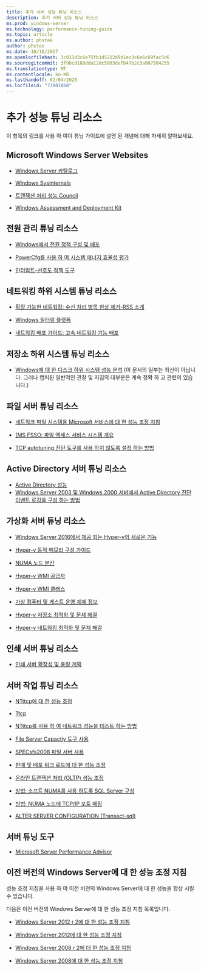 ```yaml
---
title: 추가 서버 성능 튜닝 리소스
description: 추가 서버 성능 튜닝 리소스
ms.prod: windows-server
ms.technology: performance-tuning-guide
ms.topic: article
ms.author: phstee
author: phstee
ms.date: 10/16/2017
ms.openlocfilehash: 3c011d3c6e75fb1d5212d9b1ec3c6e6c69fac5d6
ms.sourcegitcommit: 3f9bcd188dda12dc5803defb47b2c3a907504255
ms.translationtype: MT
ms.contentlocale: ko-KR
ms.lasthandoff: 02/04/2020
ms.locfileid: "77001868"
---
```

# <a name="additional-performance-tuning-resources"></a>추가 성능 튜닝 리소스

이 항목의 링크를 사용 하 여이 튜닝 가이드에 설명 된 개념에 대해 자세히 알아보세요.

## <a name="microsoft-windows-server-websites"></a>Microsoft Windows Server Websites
-   [Windows Server 카탈로그](https://www.windowsservercatalog.com/)

-   [Windows Sysinternals](https://technet.microsoft.com/sysinternals/default.aspx)

-   [트랜잭션 처리 성능 Council](http://www.tpc.org/)

-   [Windows Assessment and Deployment Kit](https://developer.microsoft.com/windows/hardware/windows-assessment-deployment-kit)

## <a name="power-management-tuning-resources"></a>전원 관리 튜닝 리소스

-   [Windows에서 전원 정책 구성 및 배포](https://msdn.microsoft.com/library/windows/hardware/mt422910.aspx)

-   [PowerCfg를 사용 하 여 시스템 에너지 효율성 평가](https://technet.microsoft.com/library/cc748940.aspx)

-   [인터럽트-선호도 정책 도구](https://support.microsoft.com/kb/252867)

## <a name="networking-subsystem-tuning-resources"></a>네트워킹 하위 시스템 튜닝 리소스

-   [확장 가능한 네트워킹: 수신 처리 병목 현상 제거-RSS 소개](https://download.microsoft.com/download/5/D/6/5D6EAF2B-7DDF-476B-93DC-7CF0072878E6/NDIS_RSS.doc)

-   [Windows 필터링 플랫폼](https://msdn.microsoft.com/windows/hardware/gg463267.aspx)

-   [네트워킹 배포 가이드: 고속 네트워킹 기능 배포](https://technet.microsoft.com/library/gg162681.aspx)

## <a name="storage-subsystem-tuning-resources"></a>저장소 하위 시스템 튜닝 리소스

-   [Windows에 대 한 디스크 하위 시스템 성능 분석](https://download.microsoft.com/download/e/b/a/eba1050f-a31d-436b-9281-92cdfeae4b45/subsys_perf.doc) (이 문서의 일부는 최신이 아닙니다. 그러나 캡처된 일반적인 관찰 및 지침의 대부분은 계속 정확 하 고 관련이 있습니다.)

## <a name="file-server-tuning-resources"></a>파일 서버 튜닝 리소스

-   [네트워크 파일 시스템용 Microsoft 서비스에 대 한 성능 조정 지침](https://technet.microsoft.com/library/bb463205.aspx)

-   [\[MS FSSO: 파일 액세스 서비스 시스템 개요](https://download.microsoft.com/download/5/0/1/501ED102-E53F-4CE0-AA6B-B0F93629DDC6/Windows/%5bMS-FSSO%5d.pdf)

-   [TCP autotuning 진단 도구를 사용 하지 않도록 설정 하는 방법](https://support.microsoft.com/kb/967475)

## <a name="active-directory-server-tuning-resources"></a>Active Directory 서버 튜닝 리소스
-   [Active Directory 성능](https://msdn.microsoft.com/library/windows/hardware/dn567654(v=vs.85).aspx)
-   [Windows Server 2003 및 Windows 2000 서버에서 Active Directory 진단 이벤트 로깅을 구성 하는 방법](https://support.microsoft.com/kb/314980)

## <a name="virtualization-server-tuning-resources"></a>가상화 서버 튜닝 리소스

-   [Windows Server 2016에서 제공 되는 Hyper-v의 새로운 기능](https://technet.microsoft.com/windows-server-docs/compute/hyper-v/what-s-new-in-hyper-v-on-windows)

-   [Hyper-v 동적 메모리 구성 가이드](https://technet.microsoft.com/library/ff817651.aspx)

-   [NUMA 노드 분산](https://blogs.technet.com/b/winserverperformance/archive/2009/12/10/numa-node-balancing.aspx)

-   [Hyper-v WMI 공급자](https://msdn2.microsoft.com/library/cc136992(VS.85).aspx)

-   [Hyper-v WMI 클래스](https://msdn.microsoft.com/library/cc136986(VS.85).aspx)

-   [가상 컴퓨터 및 게스트 운영 체제 정보](https://technet.microsoft.com/library/cc794868(v=ws.10))

-   [Hyper-v 저장소 최적화 및 문제 해결](https://blogs.msdn.com/b/microsoft_press/archive/2013/07/24/new-book-optimizing-and-troubleshooting-hyper-v-storage.aspx)

-   [Hyper-v 네트워킹 최적화 및 문제 해결](https://blogs.msdn.com/b/microsoft_press/archive/2013/07/12/rtm-d-today-optimizing-and-troubleshooting-hyper-v-networking.aspx)

## <a name="print-server-tuning-resources"></a>인쇄 서버 튜닝 리소스

-   [인쇄 서버 확장성 및 용량 계획](https://technet.microsoft.com/library/dn554243.aspx)

## <a name="server-workload-tuning-resources"></a>서버 작업 튜닝 리소스

-   [NTttcp에 대 한 성능 조정](https://msdn.microsoft.com/library/windows/hardware/dn567663(v=vs.85).aspx)

-   [Ttcp](http://en.wikipedia.org/wiki/Ttcp)

-   [NTttcp를 사용 하 여 네트워크 성능을 테스트 하는 방법](https://msdn.microsoft.com/windows/hardware/gg463264.aspx)

-   [File Server Capactiy 도구 사용](https://msdn.microsoft.com/library/windows/hardware/dn567658(v=vs.85).aspx)

-   [SPECsfs2008 파일 서버 사용](https://msdn.microsoft.com/library/windows/hardware/dn567653(v=vs.85).aspx)

-   [판매 및 배포 워크 로드에 대 한 성능 조정](https://msdn.microsoft.com/library/windows/hardware/dn567646(v=vs.85).aspx)

-   [온라인 트랜잭션 처리 (OLTP) 성능 조정](https://msdn.microsoft.com/library/windows/hardware/dn567642(v=vs.85).aspx)

-   [방법: 소프트 NUMA를 사용 하도록 SQL Server 구성](https://go.microsoft.com/fwlink/?LinkId=98292)

-   [방법: NUMA 노드에 TCP/IP 포트 매핑](https://go.microsoft.com/fwlink/?LinkId=98293)

-   [ALTER SERVER CONFIGURATION (Transact-sql)](https://msdn.microsoft.com/library/ee210585.aspx)


## <a name="server-tuning-tools"></a>서버 튜닝 도구

-   [Microsoft Server Performance Advisor](https://msdn.microsoft.com/library/windows/hardware/dn481522(v=vs.85).aspx)

## <a name="performance-tuning-guidelines-for-previous-versions-of-windows-server"></a>이전 버전의 Windows Server에 대 한 성능 조정 지침


성능 조정 지침을 사용 하 여 이전 버전의 Windows Server에 대 한 성능을 향상 시킬 수 있습니다.

다음은 이전 버전의 Windows Server에 대 한 성능 조정 지침 목록입니다.

-   [Windows Server 2012 r 2에 대 한 성능 조정 지침](https://www.microsoft.com/download/details.aspx?id=51960)

-   [Windows Server 2012에 대 한 성능 조정 지침](https://download.microsoft.com/download/0/0/B/00BE76AF-D340-4759-8ECD-C80BC53B6231/performance-tuning-guidelines-windows-server-2012.docx)

-   [Windows Server 2008 r 2에 대 한 성능 조정 지침](https://download.microsoft.com/download/6/B/2/6B2EBD3A-302E-4553-AC00-9885BBF31E21/Perf-tun-srv-R2.docx)

-   [Windows Server 2008에 대 한 성능 조정 지침](https://download.microsoft.com/download/9/c/5/9c5b2167-8017-4bae-9fde-d599bac8184a/Perf-tun-srv.docx)
